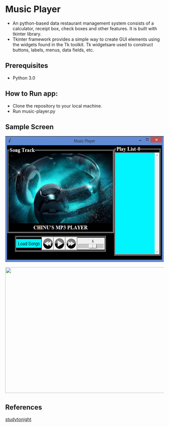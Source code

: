 # Music Player
* An python-based data  restaurant management system consists of a calculator, receipt box, check boxes and other features. It is built with tkinter library.
* Tkinter framework provides a simple way to create GUI elements using the widgets found in the Tk toolkit. Tk widgetsare used to construct buttons, labels, menus, data fields, etc.

## Prerequisites
* Python 3.0


## How to Run app:
* Clone the repository to your local machine.
* Run music-player.py

## Sample Screen
<p align="center">
  <img width="600" height="400" src="https://github.com/Subathra19/music-player/blob/main/sample_screen.PNG">
</p>

<p align="center">
  <img width="600" height="400" src="https://github.com/Subathra19/music-player/blob/main/sample_screen_1.PNG">
</p>
    
## References
[studytonight](https://www.studytonight.com/tkinter/music-player-application-using-tkinter)
